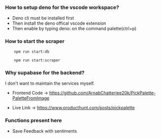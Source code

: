 ### How to setup deno for the vscode workspace?

- Deno cli must be installed first
- Then install the deno offical vscode extension
- Then enable by typing deno: on the command palette(ctrl+p)

### How to start the scraper

```
    npm run start:db
```

```
    npm run start:scraper
```

### Why supabase for the backend?

I don't want to maintain the services myself.

- Frontend Code -> https://github.com/ArnabChatterjee20k/PickPalette-PaletteFromImage

- Live Link -> https://www.producthunt.com/posts/pickpalette

### Functions present here

- Save Feedback with sentiments
